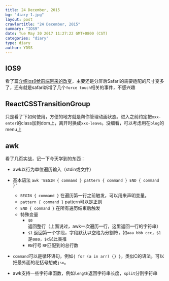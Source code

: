 ```yaml
---
title: 24 December, 2015
bg: "diary-1.jpg"
layout: post
crawlertitle: "24 December, 2015"
summary: "IOS9"
date: Tue May 30 2017 11:27:22 GMT+0800 (CST)
categories: "diary"
type: diary
author: YDSS
---
```


## IOS9

看了篇[介绍ios9给前端带来的改变](http://huangxuan.me/2015/12/15/ios9-safari-web/)，主要还是分屏后Safari的需要适配的尺寸变多了，还有就是safari新增了几个`force touch`相关的事件，不感兴趣

## ReactCSSTransitionGroup

只是看了下如何使用，方便的地方就是帮你管理动画状态。进入之前约定把`xxx-enter`的class加到dom上，离开时换成`xxx-leave`。没细看，可以考虑用在`blog`的menu上

## awk

看了几页实战，记一下今天学到的东西：

- awk以行为单位遍历输入（stdin或文件）
- 基本语法 `awk 'BEGIN { command } pattern { command } END { command }'`

	- `BEGIN { command }` 在遍历第一行之前触发，可以用来声明变量。
	- `pattern { command }` pattern可以是正则
	- `END { command }` 在所有遍历结束后触发
	- 特殊变量
		- `$0` 返回整行（上面说过，awk一次遍历一行，这里返回一行的字符串）
		- `$1` 返回第一个字段，字段默认以空格为分割符，如`aaa bbb ccc`，`$1`是aaa，`$x`以此类推
		- `RN`行号 `RF`匹配到的总行数

- `command`可以是循环语句，例如`{ for (a in arr) {} }`，类似C的语法。可以把最外面的花括号想成`jsx`。
- awk支持一些字符串函数，例如`length`返回字符串长度，`split`分割字符串